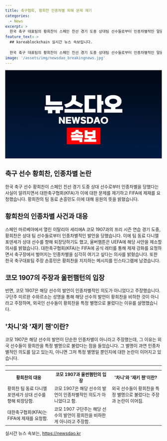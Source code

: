 ```yaml
---
title: 축구협회, 황희찬 인종차별 피해 문제 제기
categories:
  - News
excerpt: >
  한국 축구 대표팀의 황희찬이 스페인 친선 경기 도중 상대팀 선수들로부터 인종차별적인 말을 듣고 축구협회가 FIFA에 강화된 제재를 요청했다. 이에 손흥민도 황희찬을 지지하며 난 너의 곁에 있다고 댓글을 달았고, 울버햄튼은 UEFA에 제소 의사를 밝혔다. 상대팀은 발언이 인종차별이 아니라 주장하며, 해명에는 황희찬이 재키 챈이라 불리고 있는 것이 언급되었다. 이에 대한 논란이 일고 있다.
feature_text: >
  ## koreablockchain 실시간 뉴스 속보입니다.

  한국 축구 대표팀의 황희찬이 스페인 친선 경기 도중 상대팀 선수들로부터 인종차별적인 말을 듣고 축구협회가 FIFA에 강화된 제재를 요청했다. 이에 손흥민도 황희찬을 지지하며 난 너의 곁에 있다고 댓글을 달았고, 울버햄튼은 UEFA에 제소 의사를 밝혔다. 상대팀은 발언이 인종차별이 아니라 주장하며, 해명에는 황희찬이 재키 챈이라 불리고 있는 것이 언급되었다. 이에 대한 논란이 일고 있다.
image: '/assets/img/newsdao_breakingnews.jpg'
---
```


<p><img src="/assets/img/newsdao_breakingnews.jpg" alt="koreablockchain 속보" /></p>

<h2>축구 선수 황희찬, 인종차별 논란</h2>

<p data-ke-size="size16">한국 축구 선수 황희찬이 스페인 친선 경기 도중 상대 선수로부터 인종차별을 당했다는 사실이 알려지면서 대한축구협회(KFA)가 이에 대한 문제를 제기하고 FIFA에 제재를 요청했습니다. 황희찬의 팀 동료 손흥민도 이에 대해 응원의 뜻을 밝혔습니다.</p>

<h2 data-ke-size="size26">황희찬의 인종차별 사건과 대응</h2>

<p data-ke-size="size16">스페인 마르베야에서 열린 이탈리아 세리에A 코모 1907과의 프리 시즌 연습 경기 도중, 황희찬은 상대 팀 선수들로부터 인종차별적인 발언을 당했습니다. 이에 팀 동료 다니엘 포덴세가 상대 선수를 향해 퇴장당하기도 했고, 울버햄튼은 UEFA에 해당 사안을 제소할 의사를 밝혔습니다. 대한축구협회(KFA)는 FIFA에 공식 레터를 통해 제재 강화를 요청하면서 축구장에서 벌어지는 인종차별을 심각히 여기고 싶다는 의사를 밝혔습니다. 또한 한국 축구대표팀 주장 손흥민은 황희찬을 지지하는 메시지를 인스타그램에 남겼습니다.</p>

<h2 data-ke-size="size26">코모 1907의 주장과 울펀햄턴의 입장</h2>

<p data-ke-size="size16">반면, 코모 1907은 해당 선수의 발언이 인종차별적인 의도가 아니었다고 주장했습니다. 구단주 미르완 수와르소는 성명을 통해 해당 선수의 발언이 황희찬을 비하한 것이 아니라고 주장하며, 외국인 선수들이 황희찬을 특정 별명으로 불렀다는 이유를 설명했습니다.</p>

<h2 data-ke-size="size26">'차니'와 '재키 챈'이란?</h2>

<p data-ke-size="size16">코모 1907은 해당 선수의 발언이 단순한 인종차별이 아니라고 주장했는데, 그 이유는 외국 선수들이 황희찬을 특정 별명으로 불렀다는 점을 들었습니다. 그 별명이 과연 인종차별적인 의도를 담고 있는지, 아니면 그저 특정 별명일 뿐인지에 대한 논란이 이어지고 있습니다.</p>

<hr>

<table>
    <tr>
        <td style="text-align: center; height: 17px;"><b>황희찬의 대응</b></td>
        <td style="text-align: center; height: 17px;"><b>코모 1907과 울펀햄턴의 입장</b></td>
        <td style="text-align: center; height: 17px;"><b>'차니'와 '재키 챈'이란?</b></td>
    </tr>
    <tr>
        <td>황희찬 팀 동료 다니엘 포덴세가 상대 선수를 향해 퇴장당함.</td>
        <td>코모 1907은 해당 선수의 발언이 인종차별적인 의도가 아니었다고 함.</td>
        <td>외국 선수들이 황희찬을 특정 별명으로 불렀다는 주장과 논란이 이어짐.</td>
    </tr>
    <tr>
        <td>대한축구협회(KFA)는 FIFA에 제재를 요청함.</td>
        <td>코모 1907 구단주는 해당 선수의 발언이 황희찬을 비하한 게 아니라고 주장함.</td>
        <td></td>
    </tr>
</table>
실시간 뉴스 속보는, <a href="https://newsdao.kr" rel="dofollow">https://newsdao.kr</a>


